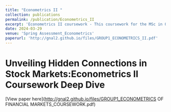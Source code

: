 ```yaml
---
title: "Econometrics II "
collection: publications
permalink: /publication/Econometrics_II
excerpt: 'Econometrics II coursework - This coursework for the MSc in Quantitative Finance dives into econometrics of financial markets, specifically focusing on foreign exchange rates. The provided data covers daily exchange rates for four major currencies against the Euro from September 2003 to September 2023.'
date: 2024-03-29
venue: 'Spring Assessment_Econometrics'
paperurl: 'http://gnal2.github.io/files/GROUP1_ECONOMETRICS_II.pdf'
---
```

Unveiling Hidden Connections in Stock Markets:Econometrics II Coursework Deep Dive
====

[View paper here](http://gnal2.github.io/files/GROUP1_ECONOMETRICS OF FINANCIAL MARKETS_COURSEWORK.pdf)


